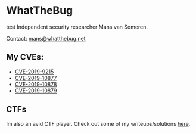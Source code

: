 # WhatTheBug
test
Independent security researcher Mans van Someren.

Contact: mans@whatthebug.net

## My CVEs:

- [CVE-2019-9215](https://cve.mitre.org/cgi-bin/cvename.cgi?name=CVE-2019-9215)
- [CVE-2019-10877](https://cve.mitre.org/cgi-bin/cvename.cgi?name=CVE-2019-10877)
- [CVE-2019-10878](https://cve.mitre.org/cgi-bin/cvename.cgi?name=CVE-2019-10878)
- [CVE-2019-10879](https://cve.mitre.org/cgi-bin/cvename.cgi?name=CVE-2019-10879)

## CTFs

Im also an avid CTF player. Check out some of my writeups/solutions [here](https://github.com/0n3m4ns4rmy/ctf-write-ups).

